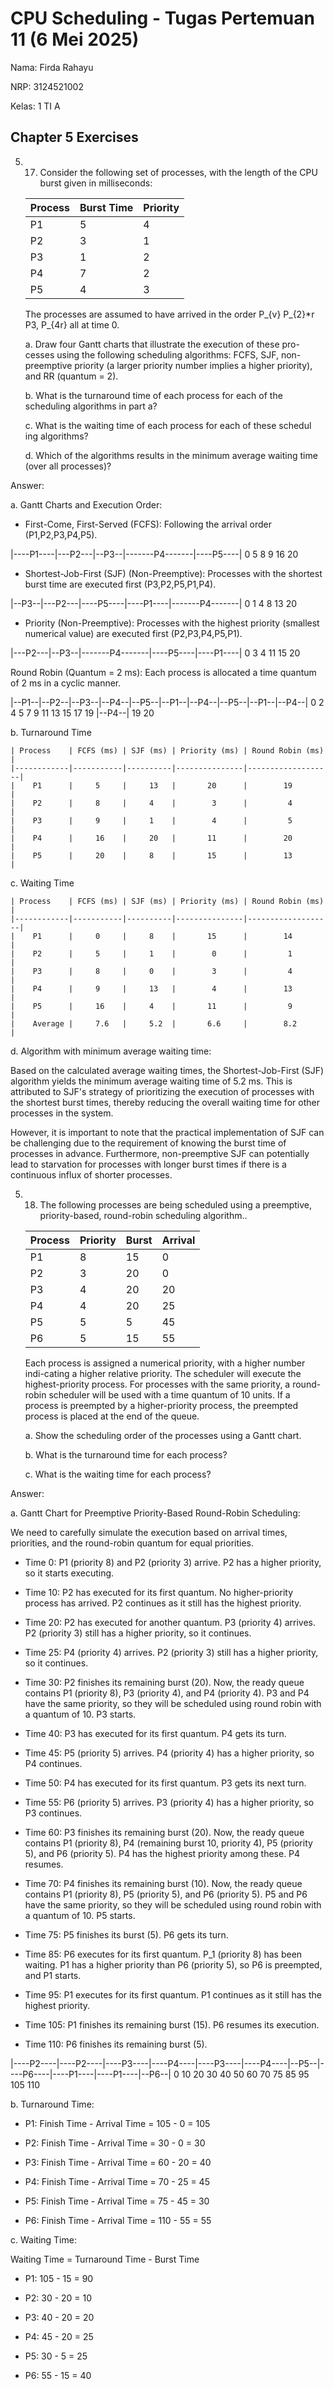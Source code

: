 # CPU Scheduling - Tugas Pertemuan 11 (6 Mei 2025)

Nama: Firda Rahayu

NRP: 3124521002

Kelas: 1 TI A 

## Chapter 5 Exercises
5. 17. Consider the following set of processes, with the length of the CPU burst given in milliseconds:
    
    | Process    | Burst Time | Priority |
    |------------|------------|----------|
    |    P1      |     5      |     4    |
    |    P2      |     3      |     1    |
    |    P3      |     1      |     2    |
    |    P4      |     7      |     2    |
    |    P5      |     4      |     3    |

    The processes are assumed to have arrived in the order P_{v} P_{2}*r P3, P_{4r} all at time 0.

    a. Draw four Gantt charts that illustrate the execution of these pro-cesses using the following scheduling algorithms: FCFS, SJF, non-preemptive priority (a larger priority number implies a higher priority), and RR (quantum = 2).

    b. What is the turnaround time of each process for each of the scheduling algorithms in part a?

    c. What is the waiting time of each process for each of these schedul ing algorithms?

    d. Which of the algorithms results in the minimum average waiting time (over all processes)?

Answer:

a. Gantt Charts and Execution Order:

- First-Come, First-Served (FCFS): Following the arrival order (P1,P2,P3,P4,P5).

<!-- |   P1   |  P2  | P3 |      P4    |   P5   |
|--------|------|----|------------|--------|

0       5      8    9           16      20 -->

|----P1----|---P2---|--P3--|-------P4-------|----P5----|
0         5        8      9              16        20

- Shortest-Job-First (SJF) (Non-Preemptive): Processes with the shortest burst time are executed first (P3,P2,P5,P1,P4).

|--P3--|---P2---|----P5----|----P1----|-------P4-------|
0     1        4         8        13              20

- Priority (Non-Preemptive): Processes with the highest priority (smallest numerical value) are executed first (P2,P3,P4,P5,P1).

|---P2---|--P3--|-------P4-------|----P5----|----P1----|
0      3      4              11        15        20

Round Robin (Quantum = 2 ms): Each process is allocated a time quantum of 2 ms in a cyclic manner.

|--P1--|--P2--|--P3--|--P4--|--P5--|--P1--|--P4--|--P5--|--P1--|--P4--|
0     2     4     5     7     9    11    13    15    17    19
|--P4--|
19    20

b. Turnaround Time

    | Process    | FCFS (ms) | SJF (ms) | Priority (ms) | Round Robin (ms)  |
    |------------|-----------|----------|---------------|-------------------|
    |    P1      |     5     |     13   |       20      |        19         |
    |    P2      |     8     |     4    |        3      |         4         |
    |    P3      |     9     |     1    |        4      |         5         |
    |    P4      |     16    |     20   |       11      |        20         |
    |    P5      |     20    |     8    |       15      |        13         |

c. Waiting Time

    | Process    | FCFS (ms) | SJF (ms) | Priority (ms) | Round Robin (ms)  |
    |------------|-----------|----------|---------------|-------------------|
    |    P1      |     0     |     8    |       15      |        14         |
    |    P2      |     5     |     1    |        0      |         1         |
    |    P3      |     8     |     0    |        3      |         4         |
    |    P4      |     9     |     13   |        4      |        13         |
    |    P5      |     16    |     4    |       11      |         9         |
    |    Average |     7.6   |     5.2  |       6.6     |        8.2        |

d. Algorithm with minimum average waiting time:

Based on the calculated average waiting times, the Shortest-Job-First (SJF) algorithm yields the minimum average waiting time of 5.2 ms. This is attributed to SJF's strategy of prioritizing the execution of processes with the shortest burst times, thereby reducing the overall waiting time for other processes in the system.

However, it is important to note that the practical implementation of SJF can be challenging due to the requirement of knowing the burst time of processes in advance. Furthermore, non-preemptive SJF can potentially lead to starvation for processes with longer burst times if there is a continuous influx of shorter processes. 

5. 18. The following processes are being scheduled using a preemptive, priority-based, round-robin scheduling algorithm..

    | Process    | Priority   | Burst    | Arrival  |
    |------------|------------|----------|----------|
    |    P1      |     8      |     15   |     0    |
    |    P2      |     3      |     20   |     0    |
    |    P3      |     4      |     20   |     20   |
    |    P4      |     4      |     20   |     25   |
    |    P5      |     5      |     5    |     45   |
    |    P6      |     5      |     15   |     55   |

    Each process is assigned a numerical priority, with a higher number indi-cating a higher relative priority. The scheduler will execute the highest-priority process. For processes with the same priority, a round-robin scheduler will be used with a time quantum of 10 units. If a process is preempted by a higher-priority process, the preempted process is placed at the end of the queue.

    a. Show the scheduling order of the processes using a Gantt chart.

    b. What is the turnaround time for each process?

    c. What is the waiting time for each process?

Answer:

a. Gantt Chart for Preemptive Priority-Based Round-Robin Scheduling:

We need to carefully simulate the execution based on arrival times, priorities, and the round-robin quantum for equal priorities.

- Time 0: P1 (priority 8) and P2 (priority 3) arrive. P2 has a higher priority, so it starts executing.

- Time 10: P2 has executed for its first quantum. No higher-priority process has arrived. P2 continues as it still has the highest priority.

- Time 20: P2 has executed for another quantum. P3 (priority 4) arrives. P2 (priority 3) still has a higher priority, so it continues.

- Time 25: P4 (priority 4) arrives. P2 (priority 3) still has a higher priority, so it continues.

- Time 30: P2 finishes its remaining burst (20). Now, the ready queue contains P1 (priority 8), P3 (priority 4), and P4 (priority 4). P3 and P4 have the same priority, so they will be scheduled using round robin with a quantum of 10. P3 starts.

- Time 40: P3 has executed for its first quantum. P4 gets its turn.

- Time 45: P5 (priority 5) arrives. P4 (priority 4) has a higher priority, so P4 continues.

- Time 50: P4 has executed for its first quantum. P3 gets its next turn.

- Time 55: P6 (priority 5) arrives. P3 (priority 4) has a higher priority, so P3 continues.

- Time 60: P3 finishes its remaining burst (20). Now, the ready queue contains P1 (priority 8), P4 (remaining burst 10, priority 4), P5 (priority 5), and P6 (priority 5). P4 has the highest priority among these. P4 resumes.

- Time 70: P4 finishes its remaining burst (10). Now, the ready queue contains P1 (priority 8), P5 (priority 5), and P6 (priority 5). P5 and P6 have the same priority, so they will be scheduled using round robin with a quantum of 10. P5 starts.

- Time 75: P5 finishes its burst (5). P6 gets its turn.

- Time 85: P6 executes for its first quantum. P_1 (priority 8) has been waiting. P1 has a higher priority than P6 (priority 5), so P6 is preempted, and P1 starts.

- Time 95: P1 executes for its first quantum. P1 continues as it still has the highest priority.

- Time 105: P1 finishes its remaining burst (15). P6 resumes its execution.

- Time 110: P6 finishes its remaining burst (5).


|----P2----|----P2----|----P3----|----P4----|----P3----|----P4----|--P5--|----P6----|----P1----|----P1----|--P6--|
0         10        20        30        40        50        60        70    75        85        95       105   110

b. Turnaround Time:

- P1: Finish Time - Arrival Time = 105 - 0 = 105

- P2: Finish Time - Arrival Time = 30 - 0 = 30

- P3: Finish Time - Arrival Time = 60 - 20 = 40

- P4: Finish Time - Arrival Time = 70 - 25 = 45

- P5: Finish Time - Arrival Time = 75 - 45 = 30

- P6: Finish Time - Arrival Time = 110 - 55 = 55

c. Waiting Time:

Waiting Time = Turnaround Time - Burst Time

- P1: 105 - 15 = 90

- P2: 30 - 20 = 10

- P3: 40 - 20 = 20

- P4: 45 - 20 = 25

- P5: 30 - 5 = 25

- P6: 55 - 15 = 40